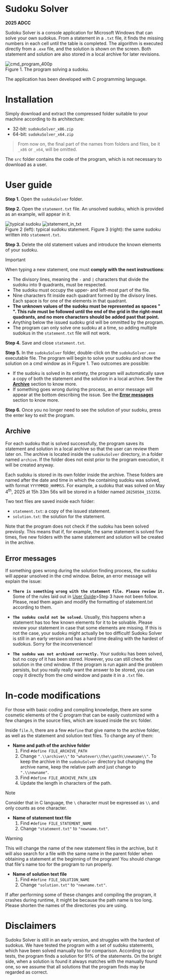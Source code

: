 # Sudoku Solver
**2025 ADCC**

Sudoku Solver is a console application for Microsoft Windows that can solve your own sudokus.
From a statement in a `.txt` file, it finds the missing numbers in each cell until the
table is completed. The algorithm is executed directly from a `.exe` file, and the
solution is shown on the screen. Both statement and solution are also stored in a
local archive for later revisions.

![cmd_program_400p](https://github.com/user-attachments/assets/544e72a2-f76d-4a11-8213-bc86837fb7d9)\
Figure 1. The program solving a sudoku.

The application has been developed with C programming language.

# Installation
Simply download and extract the compressed folder suitable to your machine according to its architecture:
 - 32-bit: `sudokuSolver_x86.zip`
 - 64-bit: `sudokuSolver_x64.zip`

> From now on, the final part of the names from folders and files, be it `_x86` or `_x64`, will be omitted.

The `src` folder contains the code of the program, which is not necessary to download as a user.

# User guide
**Step 1.** Open the `sudokuSolver` folder.

**Step 2.** Open the `statement.txt` file. An unsolved sudoku, which is provided as an example, will appear in it.

![typical sudoku](https://github.com/user-attachments/assets/3867c2b6-3d5c-437f-8fbb-0dd2f1ace006) 
![statement_in_txt](https://github.com/user-attachments/assets/2ad2b3b5-90cb-47e6-bf3d-bba861e6c86e)\
Figure 2 (left): typical sudoku statement. Figure 3 (right): the same sudoku written into `statement.txt`.



**Step 3.** Delete the old statement values and introduce the known elements of your sudoku.
> [!IMPORTANT]
> When typing a new statement, one must **comply with the next instructions**:
> - The divisory lines, meaning the `-` and `|` characters that divide the sudoku into 9 quadrants, must be respected.
> - The sudoku must occupy the upper- and left-most part of the file.
> - Nine characters fit inside each quadrant formed by the divisory lines. Each space is for one of the elements in that quadrant.
> - **The unknown values of the sudoku must be represented as spaces " ". This rule must be followed until the end of the grid in the right-most quadrants, and no more characters should be added past that point.**
> - Anything below the issued sudoku grid will be ommitted by the program.
> - The program can only solve one sudoku at a time, so adding multiple sudokus in the `statement.txt` file will not work.

**Step 4.** Save and close `statement.txt`.

**Step 5.** In the `sudokuSolver` folder, double-click on the `sudokuSolver.exe` executable file. The program will begin to solve your sudoku and show the solution on a cmd window as in Figure 1. Two outcomes are possible:

 - If the sudoku is solved in its entirety, the program will automatically save a copy of both the statement and the solution in a local archive. See the [**Archive**](#archive) section to know more.
 - If something goes wrong during the process, an error message will appear at the bottom describing the issue. See the [**Error messages**](#error-messages) section to know more.

**Step 6.** Once you no longer need to see the solution of your sudoku, press the enter key to exit the program.

## Archive
For each sudoku that is solved successfully, the program saves its statement and solution in a local archive so that the user can review them later on. The archive is located inside the `sudokuSolver` directory, in a folder named `archive`. If the folder does not exist prior to the program execution, it will be created anyway.

Each sudoku is stored in its own folder inside the archive. These folders are named after the date and time in which the containing sudoku was solved, with format `YYYYMMDD_HHMMSS`. For example, a sudoku that was solved on May 4<sup>th</sup>, 2025 at 15h 33m 56s will be stored in a folder named `20250504_153356`.

Two text files are saved inside each folder:
 - `statement.txt`: a copy of the issued statement.
 - `solution.txt`: the solution for the statement.

Note that the program does not check if the sudoku has been solved previosly. This means that if, for example, the same statement is solved five times, five new folders with the same statement and solution will be created in the archive.

## Error messages
If something goes wrong during the solution finding process, the sudoku will appear unsolved in the cmd window. Below, an error message will explain the issue:

 - **`There is something wrong with the statement file. Please review it.`** Some of the rules laid out in [User Guide](user-guide)>Step 3 have not been follow. Please, read them again and modify the formatting of statement.txt according to them.

 - **`The sudoku could not be solved.`** Usually, this happens when a statement has too few known elements for it to be solvable. Please review your statement in case that some elements are missing.
If this is not the case, your sudoku might actually be too difficult! Sudoku Solver is still in an early version and has a hard time dealing with the hardest of sudokus. Sorry for the inconvenience!

 - **`The sudoku was not archived correctly.`** Your sudoku has been solved, but no copy of it has been stored. However, you can still check the solution in the cmd window.
If the program is run again and the problem persists, but you really really want the answer to be stored, you can copy it directly from the cmd window and paste it in a `.txt` file.

# In-code modifications
For those with basic coding and compiling knowledge, there are some cosmetic elements of the C program that can be easily customized with
a few changes in the source files, which are issued inside the src folder.

Inside `file.h`, there are a few `#define` that give name to the archive folder, as well as the statement and solution text files. To change any of them:

 - **Name and path of the archive folder**
   1. Find `#define FILE_ARCHIVE_PATH`
   2. Change `".\\archive\\"` to `"whatever\\the\\path\\newname\\"`. To keep the archive in the `sudokuSolver` directory but changing the archive name, keep the relative path and just change to `".\\newname"`.
   3. Find `#define FILE_ARCHIVE_PATH_LEN`
   4. Update the length in characters of the path.
> [!NOTE]
> Consider that in C language, the `\` character must be expressed as `\\` and only counts as one character.

 - **Name of statement text file**
   1. Find `#define FILE_STATEMENT_NAME`
   2. Change `"statement.txt"` to `"newname.txt"`.
> [!WARNING]
> This will change the name of the new statement files in the archive, but it will also search for a file with the same name in the parent folder when obtaining a statement at the beginning of the program! You should change that file's name too for the program to run properly.

 - **Name of solution text file**
   1. Find `#define FILE_SOLUTION_NAME`
   2. Change `"solution.txt"` to `"newname.txt"`.

If after performing some of these changes and compiling the program, it crashes during runtime, it might be because the path name is too long. Please shorten the names of the directories you are using.  

# Disclaimers
Sudoku Solver is still in an early version, and struggles with the hardest of sudokus. We have tested the program with a set of sudoku statements, which have been solved manually too for comparison.
According to our tests, the program finds a solution for 91% of the statements. On the bright side, when a solution is found it always matches with the manually found one, so we assume that all solutions that the program finds may be regarded as correct.
